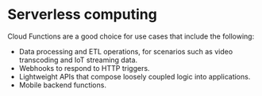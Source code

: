 # Serverless computing
Cloud Functions are a good choice for use cases that include the following:

+ Data processing and ETL operations, for scenarios such as video transcoding and IoT streaming data.
+ Webhooks to respond to HTTP triggers.
+ Lightweight APIs that compose loosely coupled logic into applications.
+ Mobile backend functions.
